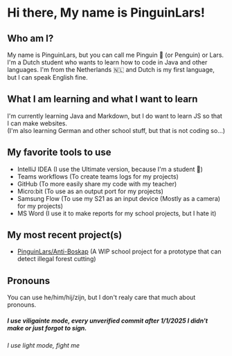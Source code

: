 # Hi there, My name is PinguinLars!
## Who am I?
My name is PinguinLars, but you can call me Pinguin 🐧 (or Penguin) or Lars.  
I'm a Dutch student who wants to learn how to code in Java and other languages.
I'm from the Netherlands 🇳🇱 and Dutch is my first language, but I can speak English fine.

## What I am learning and what I want to learn
I'm currently learning Java and Markdown, but I do want to learn JS so that I can make websites.  
(I'm also learning German and other school stuff, but that is not coding so...)

<!--
## GitHub stats
[![PinguinLars's GitHub stats](https://github-readme-stats.vercel.app/api?username=PinguinLars&hide=stars&show=prs_merged_percentage&hide_title=true&theme=vue)](https://github.com/anuraghazra/github-readme-stats#gh-light-mode-only)
[![PinguinLars's GitHub stats](https://github-readme-stats.vercel.app/api?username=PinguinLars&hide=stars&show=prs_merged_percentage&hide_title=true&theme=vue-dark)](https://github.com/anuraghazra/github-readme-stats#gh-dark-mode-only) -->

## My favorite tools to use
- IntelliJ IDEA (I use the Ultimate version, because I'm a student 🤷)
- Teams workflows (To create teams logs for my projects)
- GitHub (To more easily share my code with my teacher)
- Micro:bit (To use as an output port for my projects)
- Samsung Flow (To use my S21 as an input device (Mostly as a camera) for my projects)
- MS Word (I use it to make reports for my school projects, but I hate it)

## My most recent project(s)
- [PinguinLars/Anti-Boskap](https://github.com/PinguinLars/Anti-Boskap) (A WIP school project for a prototype that can detect illegal forest cutting)

## Pronouns
You can use he/him/hij/zijn, but I don't realy care that much about pronouns.

##### I use viligainte mode, every unverified commit after 1/1/2025 I didn't make or just forgot to sign.

*I use light mode, fight me*
